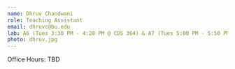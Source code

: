 ```yaml
---
name: Dhruv Chandwani
role: Teaching Assistant
email: dhruvc@bu.edu
lab: A6 (Tues 3:30 PM - 4:20 PM @ CDS 364) & A7 (Tues 5:00 PM - 5:50 PM @ CDS 364)
photo: dhruv.jpg
---
```


Office Hours: TBD
